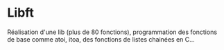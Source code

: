 # Libft

Réalisation d'une lib (plus de 80 fonctions), programmation des fonctions de base comme atoi, itoa, des fonctions de listes chainées en C...
